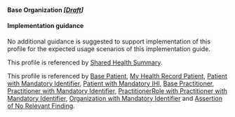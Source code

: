 #### Base Organization *[[Draft](http://hl7.org/fhir/stu3/valueset-publication-status.html)]*

#### Implementation guidance

No additional guidance is suggested to support implementation of this profile for the expected usage scenarios of this implementation guide.

This profile is referenced by [Shared Health Summary](StructureDefinition-composition-shs-1.html).

This profile is referenced by [Base Patient](StructureDefinition-patient-dh-base-1.html), [My Health Record Patient](StructureDefinition-patient-mhr-1.html), [Patient with Mandatory Identifier](StructureDefinition-patient-ident-1.html), [Patient with Mandatory IHI](StructureDefinition-patient-ihi-1.html),
[Base Practitioner](StructureDefinition-practitioner-dh-base-1.html), [Practitioner with Mandatory Identifier](StructureDefinition-practitioner-ident-1.html),
[PractitionerRole with Practitioner with Mandatory Identifier](StructureDefinition-practitionerrole-withpractitionerident-1.html),
[Organization with Mandatory Identifier](StructureDefinition-organization-ident-1.html) and [Assertion of No Relevant Finding](StructureDefinition-observation-norelevantfinding-1.html).
